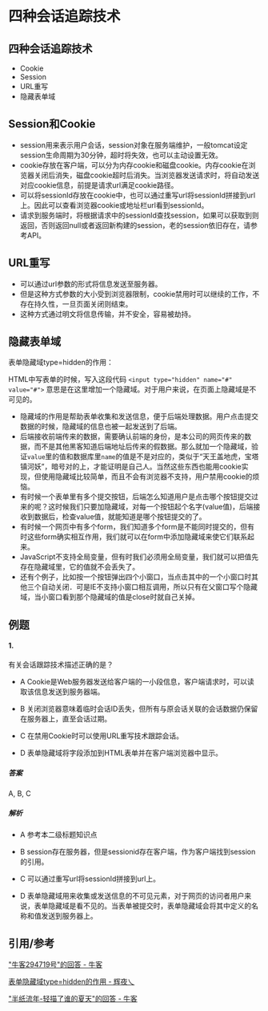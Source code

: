 # 四种会话追踪技术



## 四种会话追踪技术

- Cookie
- Session
- URL重写
- 隐藏表单域



## Session和Cookie

- session用来表示用户会话，session对象在服务端维护，一般tomcat设定session生命周期为30分钟，超时将失效，也可以主动设置无效。
- cookie存放在客户端，可以分为内存cookie和磁盘cookie。内存cookie在浏览器关闭后消失，磁盘cookie超时后消失。当浏览器发送请求时，将自动发送对应cookie信息，前提是请求url满足cookie路径。
- 可以将sessionId存放在cookie中，也可以通过重写url将sessionId拼接到url上。因此可以查看浏览器cookie或地址栏url看到sessionId。
- 请求到服务端时，将根据请求中的sessionId查找session，如果可以获取到则返回，否则返回null或者返回新构建的session，老的session依旧存在，请参考API。 



## URL重写

- 可以通过url参数的形式将信息发送至服务器。
- 但是这种方式参数的大小受到浏览器限制，cookie禁用时可以继续的工作，不存在持久性，一旦页面关闭则结束。
- 这种方式通过明文将信息传输，并不安全，容易被劫持。



## 隐藏表单域

表单隐藏域type=hidden的作用：

HTML中写表单的时候，写入这段代码
`<input type="hidden" name="#" value="#">`
意思是在这里增加一个隐藏域。对于用户来说，在页面上隐藏域是不可见的。

- 隐藏域的作用是帮助表单收集和发送信息，便于后端处理数据。用户点击提交数据的时候，隐藏域的信息也被一起发送到了后端。
- 后端接收前端传来的数据，需要确认前端的身份，是本公司的网页传来的数据，而不是其他黑客知道后端地址后传来的假数据。那么就加一个隐藏域，验证`value`里的值和数据库里`name`的值是不是对应的，类似于“天王盖地虎，宝塔镇河妖”，暗号对的上，才能证明是自己人。当然这些东西也能用cookie实现，但使用隐藏域比较简单，而且不会有浏览器不支持，用户禁用cookie的烦恼。
- 有时候一个表单里有多个提交按钮，后端怎么知道用户是点击哪个按钮提交过来的呢？这时候我们只要加隐藏域，对每一个按钮起个名字(value值)，后端接收到数据后，检查value值，就能知道是哪个按钮提交的了。
- 有时候一个网页中有多个form，我们知道多个form是不能同时提交的，但有时这些form确实相互作用，我们就可以在form中添加隐藏域来使它们联系起来。
- JavaScript不支持全局变量，但有时我们必须用全局变量，我们就可以把值先存在隐藏域里，它的值就不会丢失了。
- 还有个例子，比如按一个按钮弹出四个小窗口，当点击其中的一个小窗口时其他三个自动关闭．可是IE不支持小窗口相互调用，所以只有在父窗口写个隐藏域，当小窗口看到那个隐藏域的值是close时就自己关掉。



## 例题

#### 1. 

有关会话跟踪技术描述正确的是？

- A Cookie是Web服务器发送给客户端的一小段信息，客户端请求时，可以读取该信息发送到服务器端。

- B 关闭浏览器意味着临时会话ID丢失，但所有与原会话关联的会话数据仍保留在服务器上，直至会话过期。

- C 在禁用Cookie时可以使用URL重写技术跟踪会话。

- D 表单隐藏域将字段添加到HTML表单并在客户端浏览器中显示。

##### 答案

A, B, C

##### 解析

- A 参考本二级标题知识点

- B session存在服务器，但是sessionid存在客户端，作为客户端找到session的引用。

- C 可以通过重写url将sessionId拼接到url上。

- D 表单隐藏域用来收集或发送信息的不可见元素，对于网页的访问者用户来说，表单隐藏域是看不见的。当表单被提交时，表单隐藏域会将其中定义的名称和值发送到服务器上。



## 引用/参考

["牛客294719号"的回答 - 牛客](https://www.nowcoder.com/questionTerminal/ca4daaaba2a74097b7990018187436b8)

[表单隐藏域type=hidden的作用 - 辉夜乀](https://www.jianshu.com/p/5bdf753acef2)

["半纸流年-轻描了谁的夏天"的回答 - 牛客](https://www.nowcoder.com/questionTerminal/ca4daaaba2a74097b7990018187436b8)

